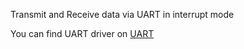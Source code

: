 
Transmit and Receive data via UART in interrupt mode 

You can find UART driver on [UART](https://github.com/AmrAli47/Embedded-system/tree/origin/STM32F103C8T6%20MCAL%20Layer/MCU%20Peripheral%20drivers/USART)